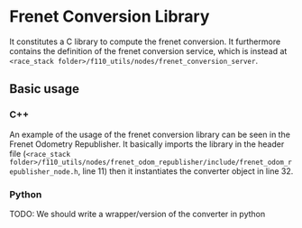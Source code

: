 # Frenet Conversion Library

It constitutes a C library to compute the frenet conversion. 
It furthermore contains the definition of the frenet conversion service, which is instead at `<race_stack folder>/f110_utils/nodes/frenet_conversion_server`.

## Basic usage

### C++
An example of the usage of the frenet conversion library can be seen in the Frenet Odometry Republisher. It basically imports the library in the header file (`<race_stack folder>/f110_utils/nodes/frenet_odom_republisher/include/frenet_odom_republisher_node.h`, line 11) then it instantiates the converter object in line 32.

### Python 
TODO: We should write a wrapper/version of the converter in python
